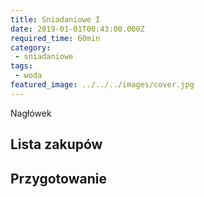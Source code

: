 ```yaml
---
title: Sniadaniowe I
date: 2019-01-01T00:43:00.000Z
required_time: 60min
category:
 - sniadaniowe
tags:
 - woda
featured_image: ../../../images/cover.jpg
---
```

    
Nagłówek  
<!---- splitter ---->
## Lista zakupów  

<!---- splitter ---->
## Przygotowanie  
